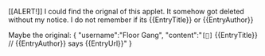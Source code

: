 [[ALERT!]]
I could find the orignal of this applet. It somehow got deleted without my notice.
I do not remember if its {{EntryTitle}} or {{EntryAuthor}}

Maybe the original:
{ "username":"Floor Gang", "content":"`[💬]` {{EntryTitle}} // {{EntryAuthor}} says {{EntryUrl}}" }
